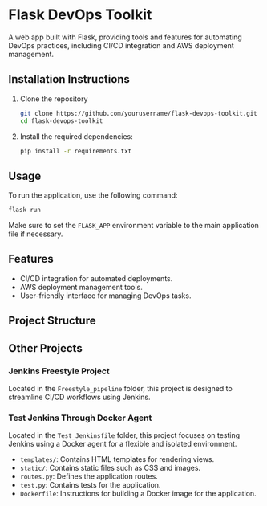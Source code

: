 # Flask DevOps Toolkit

A web app built with Flask, providing tools and features for automating DevOps practices, including CI/CD integration and AWS deployment management.

## Installation Instructions

1. Clone the repository
   ```bash
   git clone https://github.com/yourusername/flask-devops-toolkit.git
   cd flask-devops-toolkit
   ```

2. Install the required dependencies:
   ```bash
   pip install -r requirements.txt
   ```

## Usage

To run the application, use the following command:
```bash
flask run
```
Make sure to set the `FLASK_APP` environment variable to the main application file if necessary.

## Features

- CI/CD integration for automated deployments.
- AWS deployment management tools.
- User-friendly interface for managing DevOps tasks.

## Project Structure

## Other Projects

### Jenkins Freestyle Project
Located in the `Freestyle_pipeline` folder, this project is designed to streamline CI/CD workflows using Jenkins.

### Test Jenkins Through Docker Agent
Located in the `Test_Jenkinsfile` folder, this project focuses on testing Jenkins using a Docker agent for a flexible and isolated environment.

- `templates/`: Contains HTML templates for rendering views.
- `static/`: Contains static files such as CSS and images.
- `routes.py`: Defines the application routes.
- `test.py`: Contains tests for the application.
- `Dockerfile`: Instructions for building a Docker image for the application.
